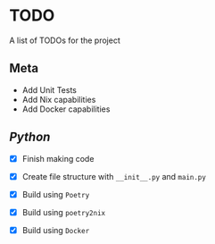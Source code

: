 # TODO
A list of TODOs for the project

## Meta
- Add Unit Tests
- Add Nix capabilities
- Add Docker capabilities

## _Python_
- [x] Finish making code

- [x] Create file structure with ```__init__.py``` and ```main.py```

- [x] Build using ```Poetry```

- [x] Build using ```poetry2nix```

- [x] Build using ```Docker```
